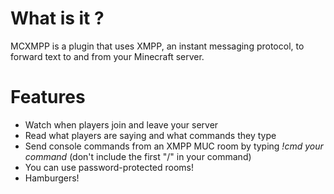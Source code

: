 # What is it ? #

MCXMPP is a plugin that uses XMPP, an instant messaging protocol, to forward text to and from your Minecraft server.

# Features #

- Watch when players join and leave your server
- Read what players are saying and what commands they type
- Send console commands from an XMPP MUC room by typing *!cmd your command* (don't include the first "/" in your command)
- You can use password-protected rooms!
- Hamburgers!
